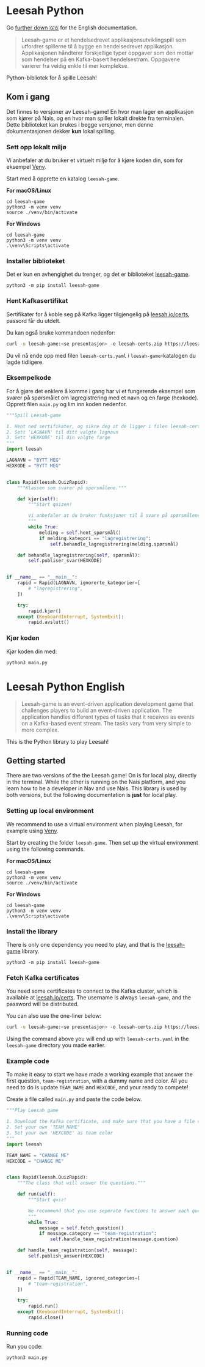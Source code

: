 # Leesah Python

Go [further down 🇬🇧](#leesah-python-english) for the English documentation.

> Leesah-game er et hendelsedrevet applikasjonsutviklingspill som utfordrer spillerne til å bygge en hendelsedrevet applikasjon. 
> Applikasjonen håndterer forskjellige typer oppgaver som den mottar som hendelser på en Kafka-basert hendelsestrøm. 
> Oppgavene varierer fra veldig enkle til mer komplekse.

Python-bibliotek for å spille Leesah!

## Kom i gang

Det finnes to versjoner av Leesah-game!
En hvor man lager en applikasjon som kjører på Nais, og en hvor man spiller lokalt direkte fra terminalen.
Dette biblioteket kan brukes i begge versjoner, men denne dokumentasjonen dekker **kun** lokal spilling.

### Sett opp lokalt miljø

Vi anbefaler at du bruker et virtuelt miljø for å kjøre koden din, som for eksempel [Venv](https://packaging.python.org/en/latest/guides/installing-using-pip-and-virtual-environments/).

Start med å opprette en katalog `leesah-game`.

**For macOS/Linux**
```shell
cd leesah-game
python3 -m venv venv
source ./venv/bin/activate
```

**For Windows**
```shell
cd leesah-game
python3 -m venv venv
.\venv\Scripts\activate
```

### Installer biblioteket

Det er kun en avhengighet du trenger, og det er biblioteket [leesah-game](https://pypi.org/project/leesah-game/).

```shell
python3 -m pip install leesah-game
```

### Hent Kafkasertifikat

Sertifikater for å koble seg på Kafka ligger tilgjengelig på [leesah.io/certs](https://leesah.io/certs), passord får du utdelt.

Du kan også bruke kommandoen nedenfor:

```bash
curl -u leesah-game:<se presentasjon> -o leesah-certs.zip https://leesah.io/certs && unzip leesah-certs.zip
```

Du vil nå ende opp med filen `leesah-certs.yaml` i `leesah-game`-katalogen du lagde tidligere.

### Eksempelkode

For å gjøre det enklere å komme i gang har vi et fungerende eksempel som svarer på spørsmålet om lagregistrering med et navn og en farge (hexkode).
Opprett filen `main.py` og lim inn koden nedenfor.

```python
"""Spill Leesah-game

1. Hent ned sertifikater, og sikre deg at de ligger i filen leesah-certs.yaml
2. Sett 'LAGNAVN' til ditt valgte lagnavn
3. Sett 'HEXKODE' til din valgte farge
"""
import leesah

LAGNAVN = "BYTT MEG"
HEXKODE = "BYTT MEG"


class Rapid(leesah.QuizRapid):
    """Klassen som svarer på spørsmålene."""

    def kjør(self):
        """Start quizen!

        Vi anbefaler at du bruker funksjoner til å svare på spørsmålene.
        """
        while True:
            melding = self.hent_spørsmål()
            if melding.kategori == "lagregistrering":
                self.behandle_lagregistrering(melding.spørsmål)

    def behandle_lagregistrering(self, spørsmål):
        self.publiser_svar(HEXKODE)


if __name__ == "__main__":
    rapid = Rapid(LAGNAVN, ignorerte_kategorier=[
        # "lagregistrering",
    ])

    try:
        rapid.kjør()
    except (KeyboardInterrupt, SystemExit):
        rapid.avslutt()
```

### Kjør koden

Kjør koden din med:

```shell
python3 main.py
```

# Leesah Python English

> Leesah-game is an event-driven application development game that challenges players to build an event-driven application.
> The application handles different types of tasks that it receives as events on a Kafka-based event stream.
> The tasks vary from very simple to more complex.

This is the Python library to play Leesah!

## Getting started

There are two versions of the the Leesah game!
On is for local play, directly in the terminal.
While the other is running on the Nais platform, and you learn how to be a developer in Nav and use Nais.
This library is used by both versions, but the following documentation is **just** for local play.

### Setting up local environment

We recommend to use a virtual environment when playing Leesah, for example using [Venv](https://packaging.python.org/en/latest/guides/installing-using-pip-and-virtual-environments/).

Start by creating the folder `leesah-game`.
Then set up the virtual environment using the following commands.

**For macOS/Linux**
```shell
cd leesah-game
python3 -m venv venv
source ./venv/bin/activate
```

**For Windows**
```shell
cd leesah-game
python3 -m venv venv
.\venv\Scripts\activate
```

### Install the library

There is only one dependency you need to play, and that is the [leesah-game](https://pypi.org/project/leesah-game/) library.

```shell
python3 -m pip install leesah-game
```

### Fetch Kafka certificates

You need some certificates to connect to the Kafka cluster, which is available at [leesah.io/certs](https://leesah.io/certs).
The username is always `leesah-game`, and the password will be distributed.

You can also use the one-liner below:

```bash
curl -u leesah-game:<se presentasjon> -o leesah-certs.zip https://leesah.io/certs && unzip leesah-certs.zip
```

Using the command above you will end up with `leesah-certs.yaml` in the `leesah-game` directory you made earlier.

### Example code

To make it easy to start we have made a working example that answer the first question, `team-registration`, with a dummy name and color.
All you need to do is update `TEAM_NAME` and `HEXCODE`, and your ready to compete!

Create a file called `main.py` and paste the code below.

```python
"""Play Leesah game

1. Download the Kafka certificate, and make sure that you have a file called leesah-certs.yaml in the same directory as this file
2. Set your own 'TEAM_NAME'
3. Set your own 'HEXCODE' as team color
"""
import leesah

TEAM_NAME = "CHANGE ME"
HEXCODE = "CHANGE ME"


class Rapid(leesah.QuizRapid):
    """The class that will answer the questions."""

    def run(self):
        """Start quiz!

        We recommend that you use seperate functions to answer each question.
        """
        while True:
            message = self.fetch_question()
            if message.category == "team-registration":
                self.handle_team_registration(message.question)

    def handle_team_registration(self, message):
        self.publish_answer(HEXCODE)


if __name__ == "__main__":
    rapid = Rapid(TEAM_NAME, ignored_categories=[
        # "team-registration",
    ])

    try:
        rapid.run()
    except (KeyboardInterrupt, SystemExit):
        rapid.close()
```

### Running code

Run you code:

```shell
python3 main.py
```
